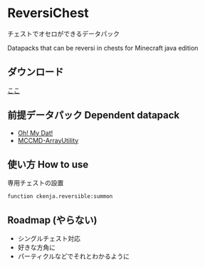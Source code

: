 # ReversiChest
チェストでオセロができるデータパック

Datapacks that can be reversi in chests for Minecraft java edition

## ダウンロード
[ここ](https://github.com/CKenJa/ReversiChest/releases/tag/misekoma)

## 前提データパック Dependent datapack
* [Oh! My Dat!](https://github.com/Ai-Akaishi/OhMyDat)
* [MCCMD-ArrayUtility](https://github.com/ChenCMD/MCCMD-ArrayUtility)

## 使い方 How to use

専用チェストの設置
```mcfunction
function ckenja.reversible:summon
```

## Roadmap (やらない)

* シングルチェスト対応
* 好きな方角に
* パーティクルなどでそれとわかるように
